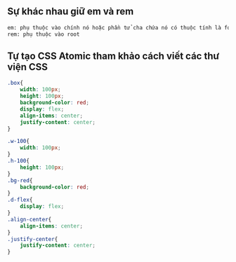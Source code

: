 ## Sự khác nhau giữ em và rem
```sh
em: phụ thuộc vào chính nó hoặc phần tử cha chứa nó có thuộc tính là font-size
rem: phụ thuộc vào root
```
## Tự tạo CSS Atomic tham khảo cách viết các thư viện CSS
```css
.box{
    width: 100px;
    height: 100px;
    background-color: red;
    display: flex;
    align-items: center;
    justify-content: center;
}

.w-100{
    width: 100px;
}
.h-100{
    height: 100px;
}
.bg-red{
    background-color: red;
}
.d-flex{
    display: flex;
}
.align-center{
    align-items: center;
}
.justify-center{
    justify-content: center;
}
```